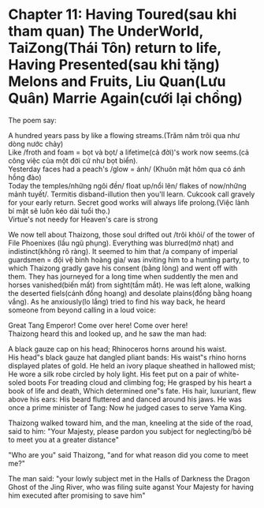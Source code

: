 # Chapter 11: Having Toured(sau khi tham quan) The UnderWorld, TaiZong(Thái Tôn) return to life, Having Presented(sau khi tặng) Melons and Fruits, Liu Quan(Lưu Quân) Marrie Again(cưới lại chồng)
The poem say:

A hundred years pass by like a flowing streams.(Trăm năm trôi qua như dòng nước chảy)<br>
Like /froth and foam = bọt và bọt/ a lifetime(cả đời)'s work now seems.(cả công việc của một đời cứ như bọt biển).<br>
Yesterday faces had a peach's /glow = ánh/ (Khuôn mặt hôm qua có ánh hồng đào)<br>
Today the temples/những ngôi đền/ float up/nổi lên/ flakes of now/những mảnh tuyết/.
Termitis disband-illution then you'll learn.
Cukcook call gravely for your early return.
Secret good works will always life prolong.(Việc lành bí mật sẽ luôn kéo dài tuổi thọ.)<br>
Virtue's not needy for Heaven's care is strong

We now tell about Thaizong, those soul drifted out /trôi khỏi/ of the tower of File Phoenixes (lầu ngũ phụng). Everything was blurred(mờ nhạt) and indistinct(không rõ ràng). It seemed to him that /a company of imperial guardsmen = đội vệ binh hoàng gia/ was inviting him to a hunting party, to which Thaizong gradly gave his consent (bằng lòng) and went off with them. They has journeyed for a long time when suddently the men and horses vanished(biến mất) from sight(tầm mắt). He was left alone, walking the deserted fiels(cánh đồng hoang) and desolate plains(đồng bằng hoang vắng). As he anxiously(lo lắng) tried to find his way back, he heard someone from beyond calling in a loud voice:

Great Tang Emperor! Come over here! Come over here!<br>
Thaizong heard this and looked up, and he saw the man had:

A black gauze cap on his head; 
Rhinoceros horns around his waist.  
His head‟s black gauze hat dangled pliant bands: 
His waist‟s rhino horns displayed plates of gold. 
He held an ivory plaque sheathed in hallowed mist; 
He wore a silk robe circled by holy light. 
His feet put on a pair of white-soled boots 
For treading cloud and climbing fog; 
He grasped by his heart a book of life and death, 
Which determined one‟s fate. 
His hair, luxuriant, flew above his ears: 
His beard fluttered and danced around his jaws. 
He was once a prime minister of Tang: 
Now he judged cases to serve Yama King.

Thaizong walked toward him, and the man, kneeling at the side of the road, said to him: "Your Majesty, please pardon you subject for neglecting/bỏ bê to meet you at a greater distance"

"Who are you" said Thaizong, "and for what reason did you come to meet me?"

The man said: "your lowly subject met in the Halls of Darkness the Dragon Ghost of the Jing River, who was filing suite aganst Your Majesty for having him executed after promising to save him"



